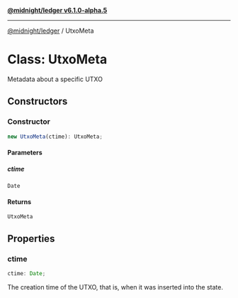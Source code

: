 [**@midnight/ledger v6.1.0-alpha.5**](../README.md)

***

[@midnight/ledger](../globals.md) / UtxoMeta

# Class: UtxoMeta

Metadata about a specific UTXO

## Constructors

### Constructor

```ts
new UtxoMeta(ctime): UtxoMeta;
```

#### Parameters

##### ctime

`Date`

#### Returns

`UtxoMeta`

## Properties

### ctime

```ts
ctime: Date;
```

The creation time of the UTXO, that is, when it was inserted into the state.
